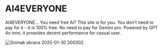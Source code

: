 # AI4EVERYONE

AI4EVERYONE... You need free Ai? This site is for you. You don't need to pay for it - it is 100% free. No need to pay for Gemini pro. Powered by GPT 4o mini, it prowides decent performance for casual user. 

![Snimak ekrana 2025-01-30 200302](https://github.com/user-attachments/assets/e39af6c2-f06e-4b4d-8665-9b7b0ac3f70a)
